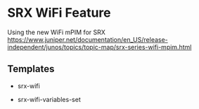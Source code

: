 # SRX WiFi Feature

Using the new WiFi mPIM for SRX https://www.juniper.net/documentation/en_US/release-independent/junos/topics/topic-map/srx-series-wifi-mpim.html

## Templates

* srx-wifi

* srx-wifi-variables-set

